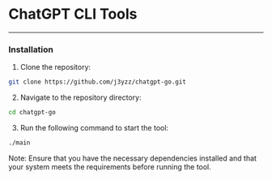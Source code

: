 # ChatGPT CLI Tools

---
### Installation

1. Clone the repository:
```bash
git clone https://github.com/j3yzz/chatgpt-go.git
```

2. Navigate to the repository directory:
```bash
cd chatgpt-go 
```

3. Run the following command to start the tool:
```bash
./main
```

Note: Ensure that you have the necessary dependencies installed and that your system meets the requirements before running the tool.